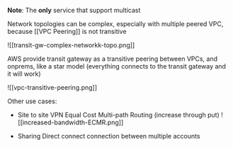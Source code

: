 
**Note**: The **only** service that support multicast

Network topologies can be complex, especially with multiple peered VPC, because [[VPC Peering]] is not transitive

![[transit-gw-complex-networkk-topo.png]]

AWS provide transit gateway as a transitive peering between VPCs, and onprems, like a star model (everything connects to the transit gateway and it will work)

![[vpc-transitive-peering.png]]

Other use cases:
- Site to site VPN Equal Cost Multi-path Routing (increase through put)
![[increased-bandwidth-ECMR.png]]

- Sharing Direct connect connection between multiple accounts